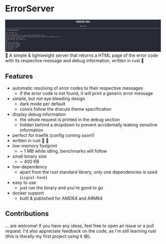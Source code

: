 # ErrorServer
[![Screenshot](screenshot.png)](screenshot.png)
:rocket: A simple & lightweight server that returns a HTML page of the error code with its respective message and debug information, written in rust :crab:

## Features
- automatic resolving of error codes to their respective messages
  - if the error code is not found, it will print a generic error message
- simple, but not eye bleeding design
  - dark mode per default
  - colors follow the dracula theme specification
- display debug information
  - the whole request is printed in the debug section
  - hidden behind a dropdown to prevent accidentally leaking sensitive information
- perfect for traefik (config coming soon!)
- written in rust :crab: :rocket:
- low-memory footprint
  - ~ 1 MB while idling, benchmarks will follow
- small binary size
  - ~ 400 KB
- low-dependency
  - apart from the rust standard library, only one dependencies is used (`signal-hook`)
- easy to use
  - just run the binary and you're good to go
- docker support
  - built & published for AMD64 and ARM64

## Contributions
... are welcome! If you have any ideas, feel free to open an issue or a pull request. I'd also appreciate feedback on the code, as I'm still learning rust (this is literally my first project using it :sweat_smile:).
